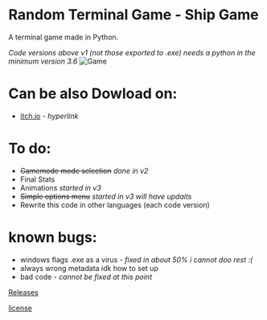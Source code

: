 # Random Terminal Game - Ship Game
A terminal game made in Python.

_Code versions above v1 (not those exported to .exe) needs a python in the minimum version 3.6_
![Game](https://github.com/user-attachments/assets/a9e36248-8b8b-42bc-b333-531c2b3377ec)

# Can be also Dowload on:
- [itch.io](https://alastor367.itch.io/ship-game) - _hyperlink_


# To do:

- ~~Gamemode mode selection~~ *done in v2*
- Final Stats
- Animations *started in v3*
- ~~Simple options menu~~ *started in v3 will have updaits* 
- Rewrite this code in other languages (each code version)


# known bugs:
- windows flags .exe as a virus - *fixed in about 50% i cannot doo rest :(*
- always wrong metadata idk how to set up
- bad code - *cannot be fixed at this point*

[Releases](https://github.com/alastor367/Random_Terminal_Game-Ship_Game/releases)

[license](https://github.com/alastor367/Random_Terminal_Game-Ship_Game?tab=MIT-1-ov-file#readme)
